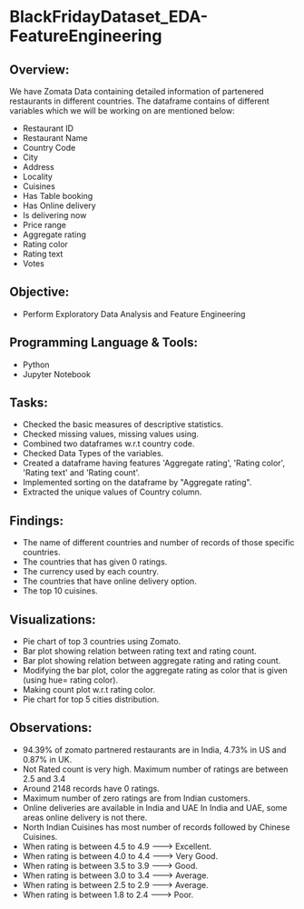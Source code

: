 # BlackFridayDataset_EDA-FeatureEngineering

## Overview:
We have Zomata Data containing detailed information of partenered restaurants in different countries. The dataframe contains of different variables which we will be working on are mentioned below:
- Restaurant ID	
- Restaurant Name	
- Country Code	
- City	
- Address	
- Locality	
- Cuisines	
- Has Table booking	
- Has Online delivery	
- Is delivering now
- Price range	
- Aggregate rating	
- Rating color	
- Rating text	
- Votes

## Objective:
- Perform Exploratory Data Analysis and Feature Engineering

## Programming Language & Tools:
- Python 
- Jupyter Notebook

## Tasks:
- Checked the basic measures of descriptive statistics.
- Checked missing values, missing values using.
- Combined two dataframes w.r.t country code.
- Checked Data Types of the variables.
- Created a dataframe having features 'Aggregate rating', 'Rating color', 'Rating text' and 'Rating count'.
- Implemented sorting on the dataframe by "Aggregate rating".
- Extracted the unique values of Country column.

## Findings:
- The name of different countries and number of records of those specific countries.
- The countries that has given 0 ratings.
- The currency used by each country.
- The countries that have online delivery option.
- The top 10 cuisines.

## Visualizations:
- Pie chart of top 3 countries using Zomato.
- Bar plot showing relation between rating text and rating count.
- Bar plot showing relation between aggregate rating and rating count.
- Modifying the bar plot, color the aggregate rating as color that is given (using hue= rating color).
- Making count plot w.r.t rating color.
- Pie chart for top 5 cities distribution.

## Observations:
- 94.39% of zomato partnered restaurants are in India, 4.73% in US and 0.87% in UK. 
- Not Rated count is very high. Maximum number of ratings are between 2.5 and 3.4
- Around 2148 records have 0 ratings.
- Maximum number of zero ratings are from Indian customers.
- Online deliveries are available in India and UAE In India and UAE, some areas online delivery is not there.
- North Indian Cuisines has most number of records followed by Chinese Cuisines.
- When rating is between 4.5 to 4.9 ---> Excellent.
- When rating is between 4.0 to 4.4 ---> Very Good.
- When rating is between 3.5 to 3.9 ---> Good.
- When rating is between 3.0 to 3.4 ---> Average.
- When rating is between 2.5 to 2.9 ---> Average.
- When rating is between 1.8 to 2.4 ---> Poor.

